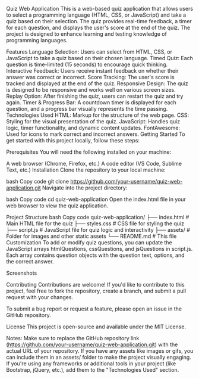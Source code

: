 Quiz Web Application
This is a web-based quiz application that allows users to select a programming language (HTML, CSS, or JavaScript) and take a quiz based on their selection. The quiz provides real-time feedback, a timer for each question, and displays the user's score at the end of the quiz. The project is designed to enhance learning and testing knowledge of programming languages.

Features
Language Selection: Users can select from HTML, CSS, or JavaScript to take a quiz based on their chosen language.
Timed Quiz: Each question is time-limited (15 seconds) to encourage quick thinking.
Interactive Feedback: Users receive instant feedback on whether their answer was correct or incorrect.
Score Tracking: The user's score is tracked and displayed at the end of the quiz.
Responsive Design: The quiz is designed to be responsive and works well on various screen sizes.
Replay Option: After finishing the quiz, users can restart the quiz and try again.
Timer & Progress Bar: A countdown timer is displayed for each question, and a progress bar visually represents the time passing.
Technologies Used
HTML: Markup for the structure of the web page.
CSS: Styling for the visual presentation of the quiz.
JavaScript: Handles quiz logic, timer functionality, and dynamic content updates.
FontAwesome: Used for icons to mark correct and incorrect answers.
Getting Started
To get started with this project locally, follow these steps:

Prerequisites
You will need the following installed on your machine:

A web browser (Chrome, Firefox, etc.)
A code editor (VS Code, Sublime Text, etc.)
Installation
Clone the repository to your local machine:

bash
Copy code
git clone https://github.com/your-username/quiz-web-application.git
Navigate into the project directory:

bash
Copy code
cd quiz-web-application
Open the index.html file in your web browser to view the quiz application.

Project Structure
bash
Copy code
quiz-web-application/
├── index.html           # Main HTML file for the quiz
├── styles.css           # CSS file for styling the quiz
├── script.js            # JavaScript file for quiz logic and interactivity
├── assets/              # Folder for images and other static assets
└── README.md            # This file
Customization
To add or modify quiz questions, you can update the JavaScript arrays htmlQuestions, cssQuestions, and jsQuestions in script.js. Each array contains question objects with the question text, options, and the correct answer.

Screenshots

Contributing
Contributions are welcome! If you'd like to contribute to this project, feel free to fork the repository, create a branch, and submit a pull request with your changes.

To submit a bug report or request a feature, please open an issue in the GitHub repository.

License
This project is open-source and available under the MIT License.

Notes:
Make sure to replace the GitHub repository link (https://github.com/your-username/quiz-web-application.git) with the actual URL of your repository.
If you have any assets like images or gifs, you can include them in an assets/ folder to make the project visually engaging.
If you're using any frameworks or additional tools in your project (like Bootstrap, jQuery, etc.), add them to the "Technologies Used" section.

